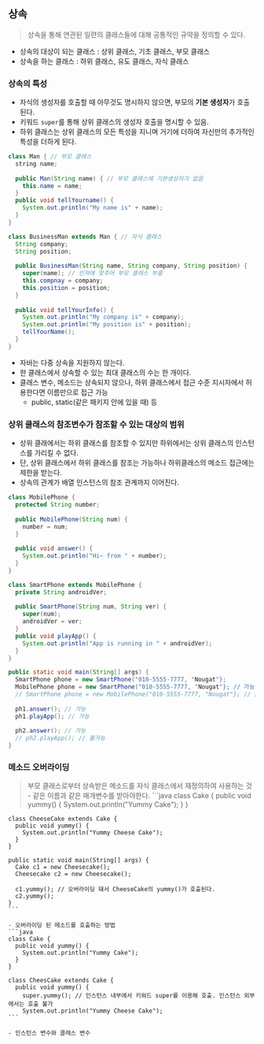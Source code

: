 ## 상속
> 상속을 통해 연관된 일련의 클래스들에 대해 공통적인 규약을 정의할 수 있다.
  - 상속의 대상이 되는 클래스 : 상위 클래스, 기초 클래스, 부모 클래스
  - 상속을 하는 클래스 : 하위 클래스, 유도 클래스, 자식 클래스

### 상속의 특성  
  - 자식의 생성자를 호출할 때 아무것도 명시하지 않으면, 부모의 **기본 생성자**가 호출된다.
  - 키워드 ```super```를 통해 상위 클래스의 생성자 호출을 명시할 수 있음.
  - 하위 클래스는 상위 클래스의 모든 특성을 지니며 거기에 더하여 자신만의 추가적인 특성을 더하게 된다.

```java
class Man { // 부모 클래스
  string name;
  
  public Man(String name) { // 부모 클래스에 기본생성자가 없음
    this.name = name;
  }
  public void tellYourname() {
    System.out.println("My name is" + name);
  }
}

class BusinessMan extends Man { // 자식 클래스
  String company;
  String position;
  
  public BusinessMan(String name, String company, String position) {
    super(name); // 인자에 맞추어 부모 클래스 부름
    this.compnay = company;
    this.position = position;
  }
  
  public void tellYourInfo() {
    System.out.println("My company is" + company);
    System.out.println("My position is" + position);
    tellYourName();
  }
}
```
 - 자바는 다중 상속을 지원하지 않는다.
 - 한 클래스에서 상속할 수 있는 최대 클래스의 수는 한 개이다.
 - 클래스 변수, 메소드는 상속되지 않으나, 하위 클래스에서 접근 수준 지시자에서 허용한다면 이름만으로 접근 가능
    - public, static(같은 패키지 안에 있을 때) 등
    
### 상위 클래스의 참조변수가 참조할 수 있는 대상의 범위
  - 상위 클래에서는 하위 클래스를 참조할 수 있지만 하위에서는 상위 클래스의 인스턴스를 가리킬 수 없다.
  - 단, 상위 클래스에서 하위 클래스를 참조는 가능하나 하위클래스의 메소드 접근에는 제한을 받는다.  
  - 상속의 관계가 배열 인스턴스의 참조 관계까지 이어진다.
  ```java
  class MobilePhone { 
    protected String number;
    
    public MobilePhone(String num) {
      number = num;
    }
    
    public void answer() {
      System.out.println("Hi~ from " + number);
    }
  }
  
  class SmartPhone extends MobilePhone {
    private String androidVer;
    
    public SmartPhone(String num, String ver) {
      super(num);
      androidVer = ver;
    }
    public void playApp() {
      System.out.println("App is running in " + androidVer);
    }
  }
  
  public static void main(String[] args) {
    SmartPhone phone = new SmartPhone("010-5555-7777, "Nougat"};
    MobilePhone phone = new SmartPhone("010-5555-7777, "Nougat"}; // 가능
    // SmartPhone phone = new MobilePhone("010-5555-7777, "Nougat"}; // 불가능
    
    ph1.answer(); // 가능
    ph1.playApp(); // 가능
    
    ph2.answer(); // 가능
    // ph2.playApp(); // 불가능
  }
  ```
  ### 메소드 오버라이딩
  > 부모 클래스로부터 상속받은 메소드를 자식 클래스에서 재정의하여 사용하는 것
    - 같은 이름과 같은 매개변수를 받아야한다.
    ```java
    class Cake {
      public void yummy() {
        System.out.println("Yummy Cake");
      }
    }
    
    class CheeseCake extends Cake {
      public void yummy() {
        System.out.println("Yummy Cheese Cake");
      }
    } 
    
    public static void main(String[] args) {
      Cake c1 = new Cheesecake();
      Cheesecake c2 = new Cheesecake();
      
      c1.yummy(); // 오버라이딩 돼서 CheeseCake의 yummy()가 호출된다. 
      c2.yummy(); 
    }  
    ```
    
    - 오버라이딩 된 메소드를 호출하는 방법
    ```java
    class Cake {
      public void yummy() {
        System.out.println("Yummy Cake");
      }
    }
    
    class CheesCake extends Cake {
      public void yummy() {
        super.yummy(); // 인스턴스 내부에서 키워드 super를 이용해 호출. 인스턴스 외부에서는 호출 불가
        System.out.println("Yummy Cheese Cake");
    ```
    
    - 인스턴스 변수와 클래스 변수
     

    
    



